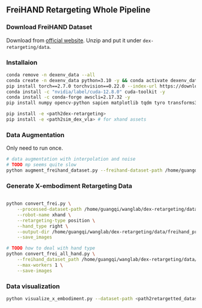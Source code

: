 ## FreiHAND Retargeting Whole Pipeline

### Download FreiHAND Dataset
Download from [official website](https://lmb.informatik.uni-freiburg.de/resources/datasets/FreihandDataset.en.html). Unzip and put it under `dex-retargeting/data`.

### Installaion
```bash
conda remove -n dexenv_data --all
conda create -n dexenv_data python=3.10 -y && conda activate dexenv_data
pip install torch==2.7.0 torchvision==0.22.0 --index-url https://download.pytorch.org/whl/cu128
conda install -c "nvidia/label/cuda-12.8.0" cuda-toolkit -y
conda install -c conda-forge awscli=2.17.32 -y
pip install numpy opencv-python sapien matplotlib tqdm tyro transforms3d ipdb cython robot_descriptions yourdfpy viser sapien

pip install -e <path2dex-retargeting>
pip install -e <path2sim_dex_vla> # for xhand assets
```

### Data Augmentation
Only need to run once.
```bash
# data augmentation with interpolation and noise
# TODO mp seems quite slow
python augment_freihand_dataset.py --freihand-dataset-path /home/guangqi/wanglab/dex-retargeting/data/freihand --seed 42 --augmentation_factor 5 --output_dir /home/guangqi/wanglab/dex-retargeting/data/freihand_processed --num_workers 8 --no-use-multiprocessing
```

### Generate X-embodiment Retargeting Data
```bash

python convert_frei.py \
    --processed-dataset-path /home/guangqi/wanglab/dex-retargeting/data/freihand_processed/processed_freihand_dataset.pkl \
    --robot-name xhand \
    --retargeting-type position \
    --hand_type right \
    --output-dir /home/guangqi/wanglab/dex-retargeting/data/freihand_processed \
    --save_images

# TODO how to deal with hand type
python convert_frei_all_hand.py \
    --freihand_dataset_path /home/guangqi/wanglab/dex-retargeting/data/freihand \
    --max-workers 1 \
    --save-images
```

### Data visualization
```bash
python visualize_x_embodiment.py --dataset-path <path2retargetted_dataset>
```